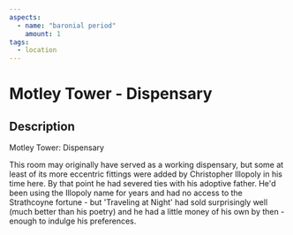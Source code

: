 ```yaml
---
aspects: 
  - name: "baronial period"
    amount: 1
tags:
  - location
---
```


# Motley Tower - Dispensary

## Description
Motley Tower: Dispensary

This room may originally have served as a working dispensary, but some at least of its more eccentric fittings were added by Christopher Illopoly in his time here. By that point he had severed ties with his adoptive father. He'd been using the Illopoly name for years and had no access to the Strathcoyne fortune - but 'Traveling at Night' had sold surprisingly well (much better than his poetry) and he had a little money of his own by then - enough to indulge his preferences.